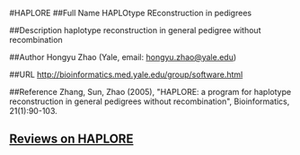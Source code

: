 #HAPLORE
##Full Name
HAPLOtype REconstruction in pedigrees

##Description
haplotype reconstruction in general pedigree without recombination

##Author
Hongyu Zhao (Yale, email: hongyu.zhao@yale.edu)

##URL
http://bioinformatics.med.yale.edu/group/software.html

##Reference
Zhang, Sun, Zhao (2005), "HAPLORE: a program for haplotype reconstruction in general pedigrees without recombination", Bioinformatics, 21(1):90-103.


## [Reviews on HAPLORE](https://github.com/gaow/genetic-analysis-software/issues/212)